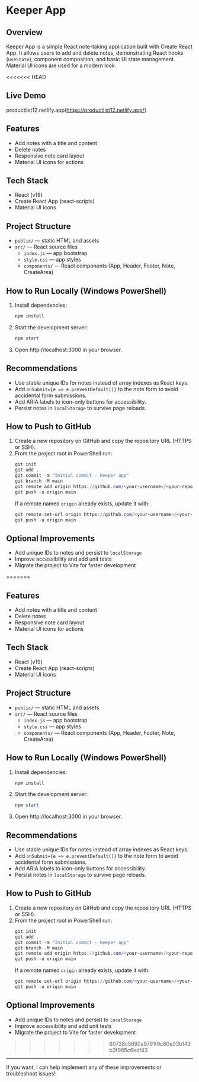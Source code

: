 # Keeper App

## Overview
Keeper App is a simple React note-taking application built with Create React App. It allows users to add and delete notes, demonstrating React hooks (`useState`), component composition, and basic UI state management. Material UI icons are used for a modern look.

<<<<<<< HEAD
## Live Demo
productlist12.netlify.app(https://productlist12.netlify.app/)

## Features
- Add notes with a title and content
- Delete notes
- Responsive note card layout
- Material UI icons for actions

## Tech Stack
- React (v19)
- Create React App (react-scripts)
- Material UI icons

## Project Structure
- `public/` — static HTML and assets
- `src/` — React source files
  - `index.js` — app bootstrap
  - `style.css` — app styles
  - `components/` — React components (App, Header, Footer, Note, CreateArea)

## How to Run Locally (Windows PowerShell)
1. Install dependencies:
   ```powershell
   npm install
   ```
2. Start the development server:
   ```powershell
   npm start
   ```
3. Open http://localhost:3000 in your browser.

## Recommendations
- Use stable unique IDs for notes instead of array indexes as React keys.
- Add `onSubmit={e => e.preventDefault()}` to the note form to avoid accidental form submissions.
- Add ARIA labels to icon-only buttons for accessibility.
- Persist notes in `localStorage` to survive page reloads.

## How to Push to GitHub
1. Create a new repository on GitHub and copy the repository URL (HTTPS or SSH).
2. From the project root in PowerShell run:
   ```powershell
   git init
   git add .
   git commit -m "Initial commit - keeper app"
   git branch -M main
   git remote add origin https://github.com/<your-username>/<your-repo>.git
   git push -u origin main
   ```
   If a remote named `origin` already exists, update it with:
   ```powershell
   git remote set-url origin https://github.com/<your-username>/<your-repo>.git
   git push -u origin main
   ```

## Optional Improvements
- Add unique IDs to notes and persist to `localStorage`
- Improve accessibility and add unit tests
- Migrate the project to Vite for faster development

=======
## Features
- Add notes with a title and content
- Delete notes
- Responsive note card layout
- Material UI icons for actions

## Tech Stack
- React (v19)
- Create React App (react-scripts)
- Material UI icons

## Project Structure
- `public/` — static HTML and assets
- `src/` — React source files
  - `index.js` — app bootstrap
  - `style.css` — app styles
  - `components/` — React components (App, Header, Footer, Note, CreateArea)

## How to Run Locally (Windows PowerShell)
1. Install dependencies:
   ```powershell
   npm install
   ```
2. Start the development server:
   ```powershell
   npm start
   ```
3. Open http://localhost:3000 in your browser.

## Recommendations
- Use stable unique IDs for notes instead of array indexes as React keys.
- Add `onSubmit={e => e.preventDefault()}` to the note form to avoid accidental form submissions.
- Add ARIA labels to icon-only buttons for accessibility.
- Persist notes in `localStorage` to survive page reloads.

## How to Push to GitHub
1. Create a new repository on GitHub and copy the repository URL (HTTPS or SSH).
2. From the project root in PowerShell run:
   ```powershell
   git init
   git add .
   git commit -m "Initial commit - keeper app"
   git branch -M main
   git remote add origin https://github.com/<your-username>/<your-repo>.git
   git push -u origin main
   ```
   If a remote named `origin` already exists, update it with:
   ```powershell
   git remote set-url origin https://github.com/<your-username>/<your-repo>.git
   git push -u origin main
   ```

## Optional Improvements
- Add unique IDs to notes and persist to `localStorage`
- Improve accessibility and add unit tests
- Migrate the project to Vite for faster development

>>>>>>> 60738c5690a9791f9c80e03b143b3f985c6edf43
---
If you want, I can help implement any of these improvements or troubleshoot issues!
